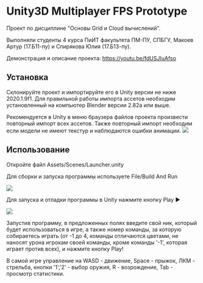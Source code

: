 # Unity3D Multiplayer FPS Prototype

Проект по дисциплине "Основы Grid и Cloud вычислений". 

Выполняли студенты 4 курса ПиИТ факультета ПМ-ПУ, СПБГУ, Макоев Артур (17.Б11-пу) и Спирякова Юлия (17.Б13-пу).

Демонстрация и описание проекта: https://youtu.be/fdUSJIuAfso

## Установка
Склонируйте проект и импортируйте его в Unity версии не ниже 2020.1.9f1. Для правильной работы импорта ассетов необходим установленный на компьютер Blender версии 2.82a или выше.

Рекомендуется в Unity в меню браузера файлов проекта произвести повторный импорт всех ассетов. Также повторный импорт необходим если модели не имеют текстур и наблюдаются ошибки анимации.
![](pics/fig.png)

## Использование

Откройте файл Assets/Scenes/Launcher.unity

Для сборки и запуска программы используете File/Build And Run

![](pics/fig2.png)

Для запуска и отладки программы в Unity нажмите кнопку Play
&#9658;

![](pics/fig1.png)

Запустив программу, в предложенных полях введите свой ник, который будет использоваться в игре, а также номер команды, за которую собираетесь играть (от -1 до 4, команды отличаются цветами, не наносят урона игрокам своей команды, кроме команды '-1', которая играет против всех), и нажмите кнопку Play!

В самой игре управление на WASD - движение, Space - прыжок, ЛКМ - стрельба, кнопки '1','2' - выбор оружия, R - возрождение, Tab - просмотр статистики.
